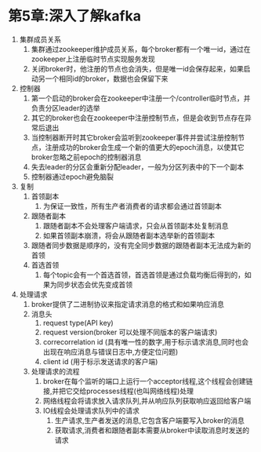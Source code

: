 
# 第5章:深入了解kafka

1. 集群成员关系
   1. 集群通过zookeeper维护成员关系，每个broker都有一个唯一id，通过在zookeeper上注册临时节点实现服务发现
   2. 关闭broker时，他注册的节点也会消失，但是唯一id会保存起来，如果启动另一个相同id的broker，数据也会保留下来
2. 控制器
   1. 第一个启动的broker会在zookeeper中注册一个/controller临时节点，并负责分区leader的选举
   2. 其它的broker也会在zookeeper中注册控制节点，但是会收到节点存在异常后退出
   3. 当控制器断开时其它broker会监听到zookeeper事件并尝试注册控制节点，注册成功的broker会生成一个新的值更大的epoch消息，以使其它broker忽略之前epoch的控制器消息
   4. 失去leader的分区会重新分配leader，一般为分区列表中的下一个副本
   5. 控制器通过epoch避免脑裂
3. 复制
   1. 首领副本
      1. 为保证一致性，所有生产者消费者的请求都会通过首领副本
   2. 跟随者副本
      1. 跟随者副本不会处理客户端请求，只会从首领副本处复制消息
      2. 如果首领副本崩溃，将会从跟随者副本选举新的首领副本
   3. 跟随者同步数据是顺序的，没有完全同步数据的跟随者副本无法成为新的首领
   4. 首选首领
      1. 每个topic会有一个首选首领，首选首领是通过负载均衡后得到的，如果为同步状态会优先变成首领
4. 处理请求
   1. broker提供了二进制协议来指定请求消息的格式和如果响应消息
   2. 消息头
      1. request type(API key)
      2. request version(broker 可以处理不同版本的客户端请求)
      3. correcorrelation id (具有唯一性的数字,用于标示请求消息,同时也会出现在响应消息与错误日志中,方便定位问题)
      4. client id (用于标示发送请求的客户端)
   3. 处理请求的流程
      1. broker在每个监听的端口上运行一个acceptor线程,这个线程会创建链接,并把它交给processes线程(也叫网络线程)处理
      2. 网络线程会将请求放入请求队列,并从响应队列获取响应返回给客户端
      3. IO线程会处理请求队列中的请求
         1. 生产请求,生产者发送的消息,它包含客户端要写入broker的消息
         2. 获取请求,消费者和跟随者副本需要从broker中读取消息时发送的请求
